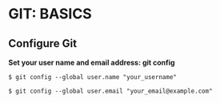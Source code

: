 # GIT: BASICS
## Configure Git

**Set your user name and email address: git config**

```$ git config --global user.name "your_username"```

```$ git config --global user.email "your_email@example.com"```
